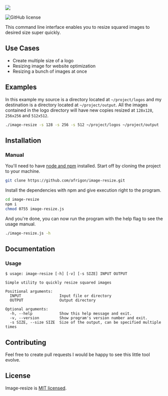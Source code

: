 ![](http://res.cloudinary.com/frigstudio/image/upload/v1514115143/image-resize-banner_guzwlg.jpg)

![GitHub license](https://img.shields.io/badge/license-MIT-blue.svg)

This command line interface enables you to resize squared images to desired size super quickly.

## Use Cases

* Create multiple size of a logo
* Resizing image for website optimization
* Resizing a bunch of images at once

## Examples

In this example my source is a directory located at `~/project/logos` and my destination is a directory located at `~/project/output`. All the images contained in the logo directory will have new copies resized at `128x128`, `256x256` and `512x512`.

```sh
./image-resize -s 128 -s 256 -s 512 ~/project/logos ~/project/output
```

## Installation

### Manual

You'll need to have [node and npm](https://nodejs.org/en/download/) installed. Start off by cloning the project to your machine.

```sh
git clone https://github.com/afrigon/image-resize.git
```

Install the dependencies with npm and give execution right to the program.

```sh
cd image-resize
npm i
chmod 0755 image-resize.js
```

And you're done, you can now run the program with the help flag to see the usage manual.

```sh
./image-resize.js -h
```

## Documentation

### Usage

```
$ usage: image-resize [-h] [-v] [-s SIZE] INPUT OUTPUT

Simple utility to quickly resize squared images

Positional arguments:
  INPUT                 Input file or directory
  OUTPUT                Output directory

Optional arguments:
  -h, --help            Show this help message and exit.
  -v, --version         Show program's version number and exit.
  -s SIZE, --size SIZE  Size of the output, can be specified multiple times
```

## Contributing

Feel free to create pull requests I would be happy to see this little tool evolve.

## License

Image-resize is [MIT licensed](./LICENSE).
